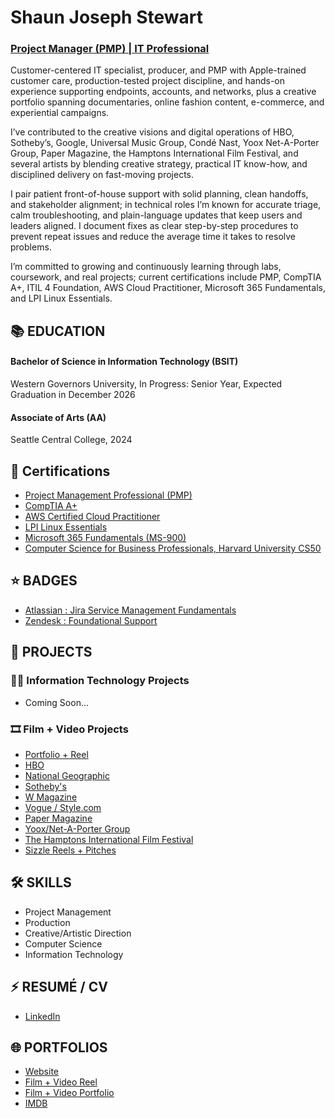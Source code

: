 # Shaun Joseph Stewart 
### [Project Manager (PMP) | IT Professional](http://www.linkedin.com/in/shaunjosephstewart)

Customer-centered IT specialist, producer, and PMP with Apple-trained customer care, production-tested project discipline, and hands-on experience supporting endpoints, accounts, and networks, plus a creative portfolio spanning documentaries, online fashion content, e-commerce, and experiential campaigns. 

I’ve contributed to the creative visions and digital operations of HBO, Sotheby’s, Google, Universal Music Group, Condé Nast, Yoox Net-A-Porter Group, Paper Magazine, the Hamptons International Film Festival, and several artists by blending creative strategy, practical IT know-how, and disciplined delivery on fast-moving projects. 

I pair patient front-of-house support with solid planning, clean handoffs, and stakeholder alignment; in technical roles I’m known for accurate triage, calm troubleshooting, and plain-language updates that keep users and leaders aligned. I document fixes as clear step-by-step procedures to prevent repeat issues and reduce the average time it takes to resolve problems.

I’m committed to growing and continuously learning through labs, coursework, and real projects; current certifications include PMP, CompTIA A+, ITIL 4 Foundation, AWS Cloud Practitioner, Microsoft 365 Fundamentals, and LPI Linux Essentials.




##
## 📚 EDUCATION

#### Bachelor of Science in Information Technology (BSIT)
Western Governors University, In Progress: Senior Year, Expected Graduation in December 2026

#### Associate of Arts (AA)
Seattle Central College, 2024


##
## 📜 Certifications

-  [Project Management Professional (PMP)](https://www.credly.com/badges/96b9bd60-9e60-40ba-950c-55433c63a4d0/public_url)
-  [CompTIA A+](https://www.credly.com/badges/cc51fc4b-cf2d-4d7b-8b79-a4f26e17b57f/linked_in_profile)
-  [AWS Certified Cloud Practitioner](https://www.credly.com/badges/160256c3-c7ac-4ad5-accf-6de5ae7cf4d2/linked_in_profile)
-  [LPI Linux Essentials](https://www.credly.com/badges/cad1596b-6f50-4b72-b575-f90bcb03b1db/linked_in_profile)
-  [Microsoft 365 Fundamentals (MS-900)](https://learn.microsoft.com/en-us/users/shaunjosephstewart-8076/credentials/2838c3e084e12475)
-  [Computer Science for Business Professionals, Harvard University CS50](https://certificates.cs50.io/954ec01c-cf18-486e-97a2-da8fba59bc1d)


##
## ⭐ BADGES

-  [Atlassian : Jira Service Management Fundamentals](https://university.atlassian.com/student/award/m48Mrzu7ZXr4Mt93WuzJwwXN)
-  [Zendesk : Foundational Support](https://www.credly.com/badges/ffc2aa0c-4a03-48f7-a853-e263ef754b78)


##
## 💼 PROJECTS

### 👨‍💻 Information Technology Projects
- Coming Soon...

### 🎞  Film + Video Projects
- [Portfolio + Reel](http://shaunjosephstewart.com)
- [HBO](https://www.youtube.com/watch?v=dFTJhFiY6iU&list=PL8-y-WpfGSQuVSNv4FS1icnheOWNRqKkn&pp=gAQB0gcJCaIEOCosWNin)
- [National Geographic](https://www.youtube.com/watch?v=ppHBvpTHqs0&list=PL8-y-WpfGSQttqsbRhrcMD1iAU4x3uYYz&pp=gAQB0gcJCaIEOCosWNin)
- [Sotheby's](https://www.youtube.com/watch?v=MfxGx9C8iu8&list=PL8-y-WpfGSQuuY657by64SuF-EmZtXHkD&pp=gAQB)
- [W Magazine](https://www.youtube.com/watch?v=qzefjYxAKCE&list=PL8-y-WpfGSQsETpU9ryJoBWL7EaDk9Vtn&pp=gAQB)
- [Vogue / Style.com](https://www.youtube.com/watch?v=mSJxWpFhESc&list=PL8-y-WpfGSQuKub2sWjAWT-ppyo-pDF0z&pp=gAQB0gcJCaIEOCosWNin)
- [Paper Magazine](https://www.youtube.com/watch?v=T9DZL0B12Yk&list=PL8-y-WpfGSQv5nHmSHdQqwFYW_r5q6ZYN&pp=gAQB)
- [Yoox/Net-A-Porter Group](https://www.youtube.com/watch?v=HmCbSlcGd4E&list=PL8-y-WpfGSQsgqh-Rz8hsbg33HFoUQd0Z&pp=gAQB)
- [The Hamptons International Film Festival](https://www.youtube.com/watch?v=wyTTdzwJ9Ek&list=PL8-y-WpfGSQta-8ULyW_0xAN9DoErB7-i&pp=gAQB)
- [Sizzle Reels + Pitches](https://www.youtube.com/watch?v=MfxGx9C8iu8&list=PL8-y-WpfGSQsY7yVKzVfiCBKJRIhswc7H&pp=gAQB)




##
## 🛠️ SKILLS

- Project Management
- Production
- Creative/Artistic Direction
- Computer Science
- Information Technology


##
## ⚡ RESUMÉ / CV

- [LinkedIn](https://www.linkedin.com/in/shaunjosephstewart/)


##
## 🌐 PORTFOLIOS
- [Website](http://shaunjosephstewart.com)
- [Film + Video Reel](https://www.youtube.com/watch?v=k9BX95vbzd0)
- [Film + Video Portfolio](https://www.youtube.com/@shaunjosephstewart/playlists)
- [IMDB](https://www.imdb.com/name/nm10025509/)


<!--
**shaunjosephstewart/shaunjosephstewart** is a ✨ _special_ ✨ repository because its `README.md` (this file) appears on your GitHub profile.

Here are some ideas to get you started:

- 🔭 I’m currently working on ...
- 🌱 I’m currently learning ...
- 👯 I’m looking to collaborate on ...
- 🤔 I’m looking for help with ...
- 💬 Ask me about ...
- 📫 How to reach me: ...
- 😄 Pronouns: ...
- ⚡ Fun fact: ...
-->
